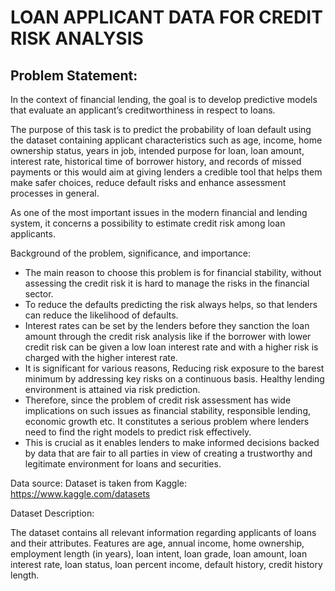 # LOAN APPLICANT DATA FOR CREDIT RISK ANALYSIS 

## Problem Statement:
In the context of financial lending, the goal is to develop predictive models that evaluate an applicant’s creditworthiness in respect to loans.

The purpose of this task is to predict the probability of loan default using the dataset containing applicant characteristics such as age, income, home ownership status, years in job, intended purpose for loan, loan amount, interest rate, historical time of borrower history, and records of missed payments or this would aim at giving lenders a credible tool that helps them make safer choices, reduce default risks and enhance assessment processes in general.

As one of the most important issues in the modern financial and lending system, it concerns a possibility to estimate credit risk among loan applicants.

Background of the problem, significance, and importance:
* The main reason to choose this problem is for financial stability, without assessing the credit risk it is hard to manage the risks in the financial sector.
* To reduce the defaults predicting the risk always helps, so that lenders can reduce the likelihood of defaults.
* Interest rates can be set by the lenders before they sanction the loan amount through the credit risk analysis like if the borrower with lower credit risk can be given a low loan interest rate and with a higher risk is charged with the higher interest rate.
* It is significant for various reasons, Reducing risk exposure to the barest minimum by addressing key risks on a continuous basis. Healthy lending environment is attained via risk prediction.
* Therefore, since the problem of credit risk assessment has wide implications
on such issues as financial stability, responsible lending, economic growth etc. It constitutes a serious problem where lenders need to find the right models to predict risk effectively.
* This is crucial as it enables lenders to make informed decisions backed by data that are fair to all parties in view of creating a trustworthy and legitimate environment for loans and securities.

Data source: Dataset is taken from Kaggle: https://www.kaggle.com/datasets
 
Dataset Description: 

The dataset contains all relevant information regarding applicants of loans and their attributes. Features are age, annual income, home ownership, employment length (in years), loan intent, loan grade, loan amount, loan interest rate, loan status, loan percent income, default history, credit history length.
